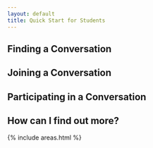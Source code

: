 ```yaml
---
layout: default
title: Quick Start for Students
---
```


## Finding a Conversation

## Joining a Conversation

## Participating in a Conversation

## How can I find out more?

{% include areas.html %}